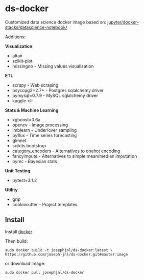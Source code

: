 # ds-docker

Customized data science docker image based on: [jupyter/docker-stacks/datascience-notebook/](https://github.com/jupyter/docker-stacks/tree/master/datascience-notebook)

Additions:

**Visualization**
* altair
* scikit-plot
* missingno - Missing values visualization

**ETL**
* scrapy - Web scraping
* psycopg2=2.7* - Postgres sqlalchemy driver
* pymysql=0.7.9 - MySQL sqlalchemy driver
* kaggle-cli

**Stats & Machine Learning**
* xgboost=0.6a
* opencv - Image processing
* imblearn - Under/over sampling
* pyflux - Time series forecasting
* glmnet
* scikits.bootstrap
* category_encoders - Alternatives to onehot encoding
* fancyimpute - Alternatives to simple mean/median imputation
* pymc - Bayesian stats

**Unit Testing**
* pytest=3.1.2

**Utility**
* grip
* cookiecutter - Project templates

## Install
Install [docker](https://www.docker.com/community-edition)

Then build:
``` 
sudo docker build -t josephjnl/ds-docker:latest \
https://github.com/joseph-jnl/ds-docker.git#master:image
```

or download image:
``` 
sudo docker pull josephjnl/ds-docker
```
